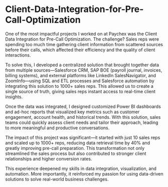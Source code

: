 # Client-Data-Integration-for-Pre-Call-Optimization

One of the most impactful projects I worked on at Paychex was the Client Data Integration for Pre-Call Optimization. The challenge? Sales reps were spending too much time gathering client information from scattered sources before their calls, which affected their efficiency and the quality of client interactions.

To solve this, I developed a centralized solution that brought together data from multiple sources—Salesforce CRM, SAP BOE (payroll journal, invoices, billing systems), and external platforms like LinkedIn SalesNavigator, and ZoomInfo—using SQL and ETL processes and Salesforce automation by integrating this solution to 1000+ sales reps. This allowed us to create a single source of truth, giving sales reps instant access to real-time client insights.

Once the data was integrated, I designed customized Power BI dashboards and ad-hoc reports that visualized key metrics such as customer engagement, account health, and historical trends. With this solution, sales teams could quickly assess client needs and tailor their approach, leading to more meaningful and productive conversations.

The impact of this project was significant—it started with just 10 sales reps and scaled up to 1000+ reps, reducing data retrieval time by 40% and greatly improving pre-call preparation. This transformation not only streamlined the sales process but also contributed to stronger client relationships and higher conversion rates. 

This experience deepened my skills in data integration, visualization, and automation. More importantly, it reinforced my passion for using data-driven solutions to solve real-world business challenges.
